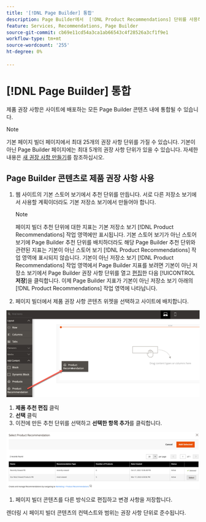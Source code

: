 ```yaml
---
title: '[!DNL Page Builder] 통합'
description: Page Builder에서  [!DNL Product Recommendations] 단위를 사용하는 방법을 알아봅니다.
feature: Services, Recommendations, Page Builder
source-git-commit: cb69e11cd54a3ca1ab66543c4f28526a3cf1f9e1
workflow-type: tm+mt
source-wordcount: '255'
ht-degree: 0%

---
```


# [!DNL Page Builder] 통합

제품 권장 사항은 사이트에 배포하는 모든 Page Builder 콘텐츠 내에 통합될 수 있습니다.

>[!NOTE]
>
> 기본 페이지 빌더 페이지에서 최대 25개의 권장 사항 단위를 가질 수 있습니다. 기본이 아닌 Page Builder 페이지에는 최대 5개의 권장 사항 단위가 있을 수 있습니다. 자세한 내용은 [새 권장 사항 만들기](create.md)를 참조하십시오.

## Page Builder 콘텐츠로 제품 권장 사항 사용

1. 웹 사이트의 기본 스토어 보기에서 추천 단위를 만듭니다. 서로 다른 저장소 보기에서 사용할 계획이더라도 기본 저장소 보기에서 만들어야 합니다.

   >[!NOTE]
   >
   >페이지 빌더 추천 단위에 대한 지표는 기본 저장소 보기 [!DNL Product Recommendations] 작업 영역에만 표시됩니다. 기본 스토어 보기가 아닌 스토어 보기에 Page Builder 추천 단위를 배치하더라도 해당 Page Builder 추천 단위와 관련된 지표는 기본이 아닌 스토어 보기 [!DNL Product Recommendations] 작업 영역에 표시되지 않습니다. 기본이 아닌 저장소 보기 [!DNL Product Recommendations] 작업 영역에서 Page Builder 지표를 보려면 기본이 아닌 저장소 보기에서 Page Builder 권장 사항 단위를 열고 [편집](edit.md)한 다음 [!UICONTROL **저장**]&#x200B;을 클릭합니다. 이제 Page Builder 지표가 기본이 아닌 저장소 보기 아래의 [!DNL Product Recommendations] 작업 영역에 나타납니다.

1. 페이지 빌더에서 제품 권장 사항 콘텐츠 위젯을 선택하고 사이트에 배치합니다.

![추천 단위 삽입](assets/pb-insert.png)

1. **제품 추천 편집** 클릭
1. **선택** 클릭
1. 이전에 만든 추천 단위를 선택하고 **선택한 항목 추가**&#x200B;를 클릭합니다.

![추천 단위 삽입](assets/pb-select.png)

1. 페이지 빌더 콘텐츠를 다른 방식으로 편집하고 변경 사항을 저장합니다.

렌더링 시 페이지 빌더 콘텐츠의 컨텍스트와 범위는 권장 사항 단위로 준수됩니다.
